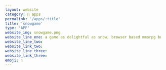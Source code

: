```yaml
---
layout: website
category: 🏬 apps
permalink: '/apps/:title'
title: 'snowgame'
type: 'APP'
website_img: snowgame.png
website_line_one: a game as delightful as snow; browser based mmorpg built with vue.js
website_line_two: 
website_link_two: 
website_line_three: 
website_link_three: 
emoji: ☃️
---
```


